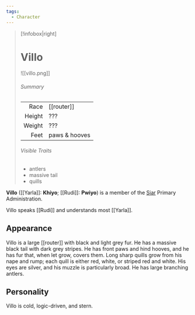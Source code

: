 ```yaml
---
tags:
  - Character
---
```

> [!infobox|right]
> 
> # Villo
> ![[villo.png]]
> ###### Summary
> |  |  |
> | ---: | ---- |
> | Race | [[router]] |
> | Height | ??? |
> | Weight | ??? |
> | Feet | paws & hooves |
> ###### Visible Traits
> - antlers
> - massive tail
> - quills

**Villo** ([[Yarla]]: **Khiyo**; [[Rudi]]: **Pwiyo**) is a member of the [Siar](Siarki.md) Primary Administration.

Villo speaks [[Rudi]] and understands most [[Yarla]].
## Appearance
Villo is a large [[router]] with black and light grey fur. He has a massive black tail with dark grey stripes. He has front paws and hind hooves, and he has fur that, when let grow, covers them. Long sharp quills grow from his nape and rump; each quill is either red, white, or striped red and white. His eyes are silver, and his muzzle is particularly broad. He has large branching antlers.
## Personality
Villo is cold, logic-driven, and stern.